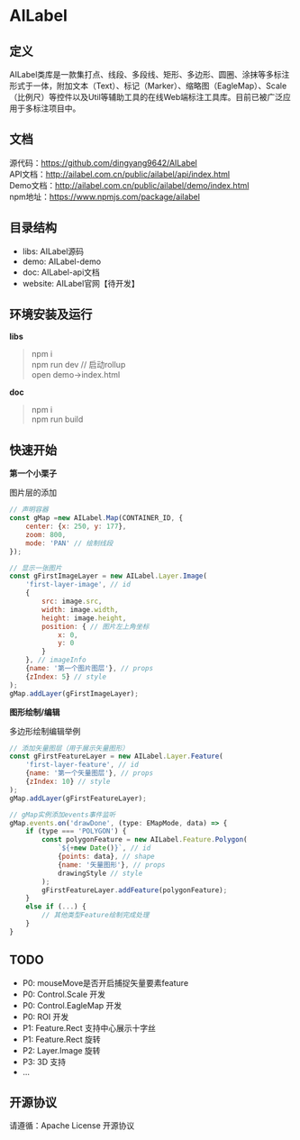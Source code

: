 # AILabel

## 定义
AILabel类库是一款集打点、线段、多段线、矩形、多边形、圆圈、涂抹等多标注形式于一体，附加文本（Text）、标记（Marker）、缩略图（EagleMap）、Scale（比例尺）等控件以及Util等辅助工具的在线Web端标注工具库。目前已被广泛应用于多标注项目中。

## 文档

源代码：https://github.com/dingyang9642/AILabel<br/>
API文档：http://ailabel.com.cn/public/ailabel/api/index.html<br/>
Demo文档：http://ailabel.com.cn/public/ailabel/demo/index.html<br/>
npm地址：https://www.npmjs.com/package/ailabel

## 目录结构
- libs: AILabel源码
- demo: AILabel-demo
- doc: AILabel-api文档
- website: AILabel官网【待开发】

## 环境安装及运行

**libs**
> npm i<br/>
> npm run dev // 启动rollup<br/>
> open demo->index.html<br/>

**doc**
> npm i<br/>
> npm run build<br/>

## 快速开始

**第一个小栗子**

图片层的添加

```javascript
// 声明容器
const gMap =new AILabel.Map(CONTAINER_ID, {
    center: {x: 250, y: 177},
    zoom: 800,
    mode: 'PAN' // 绘制线段
});

// 显示一张图片
const gFirstImageLayer = new AILabel.Layer.Image(
    'first-layer-image', // id
    {
        src: image.src,
        width: image.width,
        height: image.height,
        position: { // 图片左上角坐标
            x: 0,
            y: 0
        }
    }, // imageInfo
    {name: '第一个图片图层'}, // props
    {zIndex: 5} // style
);
gMap.addLayer(gFirstImageLayer);
```

**图形绘制/编辑**

多边形绘制编辑举例

```javascript
// 添加矢量图层（用于展示矢量图形）
const gFirstFeatureLayer = new AILabel.Layer.Feature(
    'first-layer-feature', // id
    {name: '第一个矢量图层'}, // props
    {zIndex: 10} // style
);
gMap.addLayer(gFirstFeatureLayer);

// gMap实例添加events事件监听
gMap.events.on('drawDone', (type: EMapMode, data) => {
    if (type === 'POLYGON') {
        const polygonFeature = new AILabel.Feature.Polygon(
            `${+new Date()}`, // id
            {points: data}, // shape
            {name: '矢量图形'}, // props
            drawingStyle // style
        );
        gFirstFeatureLayer.addFeature(polygonFeature);
    }
    else if (...) {
        // 其他类型Feature绘制完成处理
    }
}
```

## TODO
- P0: mouseMove是否开启捕捉矢量要素feature
- P0: Control.Scale 开发
- P0: Control.EagleMap 开发
- P0: ROI 开发
- P1: Feature.Rect 支持中心展示十字丝
- P1: Feature.Rect 旋转
- P2: Layer.Image 旋转
- P3: 3D 支持
- ...

## 开源协议
请遵循：Apache License 开源协议
